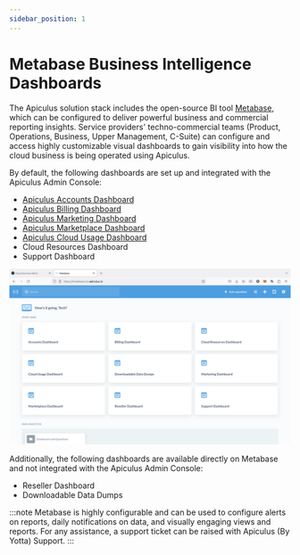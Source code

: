 ```yaml
---
sidebar_position: 1
---
```

# Metabase Business Intelligence Dashboards

The Apiculus solution stack includes the open-source BI tool [Metabase](https://metabase.com), which can be configured to deliver powerful business and commercial reporting insights. Service providers' techno-commercial teams (Product, Operations, Business, Upper Management, C-Suite) can configure and access highly customizable visual dashboards to gain visibility into how the cloud business is being operated using Apiculus. 

By default, the following dashboards are set up and integrated with the Apiculus Admin Console:

- [Apiculus Accounts Dashboard](/docs/AboutServiceProviderAdministration/MetabaseBusinessIntelligenceDashboards/ApiculusAccountsDashboard)
- [Apiculus Billing Dashboard](/docs/AboutServiceProviderAdministration/MetabaseBusinessIntelligenceDashboards/ApiculusBillingDashboard)
- [Apiculus Marketing Dashboard](/docs/AboutServiceProviderAdministration/MetabaseBusinessIntelligenceDashboards/Apiculus%20Marketing%20Dashboard)
- [Apiculus Marketplace Dashboard](/docs/AboutServiceProviderAdministration/MetabaseBusinessIntelligenceDashboards/ApiculusMarketplaceDashboard)
- [Apiculus Cloud Usage Dashboard](/docs/AboutServiceProviderAdministration/MetabaseBusinessIntelligenceDashboards/ApiculusCloudUsageDashboard)
- Cloud Resources Dashboard
- Support Dashboard

![Metabase Business Intelligence Dashboards](img/MetabaseBusinessIntelligenceDashboards.png)

Additionally, the following dashboards are available directly on Metabase and not integrated with the Apiculus Admin Console:

- Reseller Dashboard
- Downloadable Data Dumps

:::note
Metabase is highly configurable and can be used to configure alerts on reports, daily notifications on data, and visually engaging views and reports. For any assistance, a support ticket can be raised with Apiculus (By Yotta) Support.
:::

